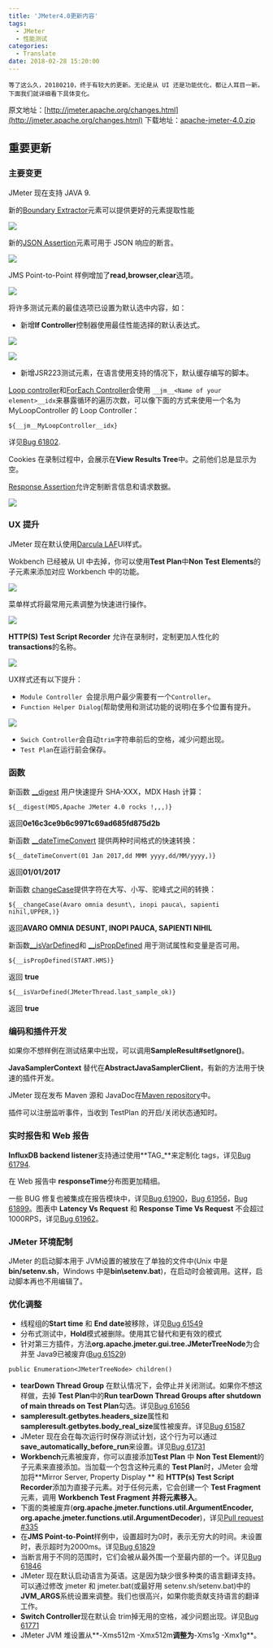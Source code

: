 ```yaml
---
title: 'JMeter4.0更新内容'
tags:
  - JMeter
  - 性能测试
categories:
  - Translate
date: 2018-02-28 15:20:00
---
```


```
等了这么久，20180210，终于有较大的更新。无论是从 UI 还是功能优化，都让人耳目一新。下面我们就详细看下具体变化。
```

原文地址：[http://jmeter.apache.org/changes.html](http://jmeter.apache.org/changes.html)
下载地址：[apache-jmeter-4.0.zip](http://ftp.cuhk.edu.hk/pub/packages/apache.org//jmeter/binaries/apache-jmeter-4.0.zip)

## 重要更新

### 主要变更

JMeter 现在支持 JAVA 9.

新的[Boundary Extractor](http://jmeter.apache.org/usermanual/component_reference.html#Boundary_Extractor)元素可以提供更好的元素提取性能

![](http://jmeter.apache.org/images/screenshots/changes/4.0/boundary_extractor.png)

新的[JSON Assertion](http://jmeter.apache.org/usermanual/component_reference.html#JSON_Assertion)元素可用于 JSON 响应的断言。

![](http://jmeter.apache.org/images/screenshots/changes/4.0/json_assertion.png)

JMS Point-to-Point 样例增加了**read,browser,clear**选项。

![](http://jmeter.apache.org/images/screenshots/changes/4.0/jmsptp_communication_styles.png)

<!--more-->

将许多测试元素的最佳选项已设置为默认选中内容，如：

- 新增**If Controller**控制器使用最佳性能选择的默认表达式。

![](http://jmeter.apache.org/images/screenshots/changes/4.0/if_controller_condition.png)

![](http://jmeter.apache.org/images/screenshots/changes/4.0/if_controller_expression.png)

- 新增JSR223测试元素，在语言使用支持的情况下，默认缓存编写的脚本。

[Loop controller](http://jmeter.apache.org/usermanual/component_reference.html#Loop_Controller)和[ForEach Controller](http://jmeter.apache.org/usermanual/component_reference.html#ForEach_Controller)会使用 `__jm__<Name of your element>__idx`来暴露循环的遍历次数，可以像下面的方式来使用一个名为 MyLoopController 的 Loop Controller：

`${__jm__MyLoopController__idx}`	

详见[Bug 61802](https://bz.apache.org/bugzilla/show_bug.cgi?id=61802).

Cookies 在录制过程中，会展示在**View Results Tree**中。之前他们总是显示为空。

[Response Assertion](http://jmeter.apache.org/usermanual/component_reference.html#Response_Assertion)允许定制断言信息和请求数据。

![](http://jmeter.apache.org/images/screenshots/changes/4.0/response_assertion_enhancements.png)

### UX 提升

JMeter 现在默认使用[Darcula LAF](https://github.com/bulenkov/Darcula)UI样式。

Wokbench 已经被从 UI 中去掉，你可以使用**Test Plan**中**Non Test Elements**的子元素来添加对应 Workbench 中的功能。

![](http://jmeter.apache.org/images/screenshots/changes/4.0/goodbye_workbench.png)

菜单样式将最常用元素调整为快速进行操作。

![](http://jmeter.apache.org/images/screenshots/changes/4.0/menu_organization.png)

**HTTP(S) Test Script Recorder** 允许在录制时，定制更加人性化的 **transactions**的名称。

![](http://jmeter.apache.org/images/screenshots/changes/4.0/recorder_naming_samplers.png)

UX样式还有以下提升：

- `Module Controller `会提示用户最少需要有一个`Controller`。
- `Function Helper Dialog`(帮助使用和测试功能的说明)在多个位置有提升。

![](http://jmeter.apache.org/images/screenshots/changes/4.0/function_helper_dialog_enhancements.png)

- `Swich Controller`会自动`trim`字符串前后的空格，减少问题出现。
- `Test Plan`在运行前会保存。

### 函数

新函数 [__digest](http://jmeter.apache.org/usermanual/functions.html#__digest) 用户快速提升 SHA-XXX，MDX Hash 计算：
```
${__digest(MD5,Apache JMeter 4.0 rocks !,,,)}
```
返回**0e16c3ce9b6c9971c69ad685fd875d2b**


新函数 [__dateTimeConvert](http://jmeter.apache.org/usermanual/functions.html#__dateTimeConvert) 提供两种时间格式的快速转换：
```
${__dateTimeConvert(01 Jan 2017,dd MMM yyyy,dd/MM/yyyy,)}
```
返回**01/01/2017**


新函数 [changeCase](http://jmeter.apache.org/usermanual/functions.html#__changeCase)提供字符在大写、小写、驼峰式之间的转换：
```
${__changeCase(Avaro omnia desunt\, inopi pauca\, sapienti nihil,UPPER,)}
```
返回**AVARO OMNIA DESUNT, INOPI PAUCA, SAPIENTI NIHIL**


新函数[__isVarDefined](http://jmeter.apache.org/usermanual/functions.html#__isVarDefined)和 [__isPropDefined](http://jmeter.apache.org/usermanual/functions.html#__isPropDefined) 用于测试属性和变量是否可用。
```
${__isPropDefined(START.HMS)}
```
返回 **true**
```
${__isVarDefined(JMeterThread.last_sample_ok)}
```
返回 **true**


### 编码和插件开发

如果你不想样例在测试结果中出现，可以调用**SampleResult#setIgnore()**。

**JavaSamplerContext** 替代在**AbstractJavaSamplerClient**，有新的方法用于快速的插件开发。

JMeter 现在发布 Maven 源和 JavaDoc在[Maven repository](https://repo1.maven.org/maven2/org/apache/jmeter/ApacheJMeter_core/4.0/)中。

插件可以注册监听事件，当收到 TestPlan 的开启/关闭状态通知时。

### 实时报告和 Web 报告

**InfluxDB backend listener**支持通过使用**TAG_**来定制化 tags，详见[Bug 61794](https://bz.apache.org/bugzilla/show_bug.cgi?id=61794).

在 Web 报告中 **responseTime**分布图更加精细。

一些 BUG 修复也被集成在报告模块中，详见[Bug 61900](https://bz.apache.org/bugzilla/show_bug.cgi?id=61900)，[Bug 61956](https://bz.apache.org/bugzilla/show_bug.cgi?id=61956)，[Bug 61899](https://bz.apache.org/bugzilla/show_bug.cgi?id=61899)。图表中 **Latency Vs Request** 和 **Response Time Vs Request** 不会超过1000RPS，详见[Bug 61962](https://bz.apache.org/bugzilla/show_bug.cgi?id=61962)。

### JMeter 环境配制

JMeter 的启动脚本用于 JVM设置的被放在了单独的文件中(Unix 中是**bin/setenv.sh**，Windows 中是**bin\setenv.bat**)，在启动时会被调用。这样，启动脚本再也不用编辑了。

### 优化调整

- 线程组的**Start time** 和 **End date**被移除，详见[Bug 61549](https://bz.apache.org/bugzilla/show_bug.cgi?id=61549)
- 分布式测试中，**Hold**模式被删除。使用其它替代和更有效的模式
- 针对第三方插件，方法**org.apache.jmeter.gui.tree.JMeterTreeNode**为合并至 Java9已被废弃([Bug 61529](https://bz.apache.org/bugzilla/show_bug.cgi?id=61529))

```
public Enumeration<JMeterTreeNode> children()
```

- **tearDown Thread Group** 在默认情况下，会停止并关闭测试。如果你不想这样做，去掉 **Test Plan**中的**Run tearDown Thread Groups after shutdown of main threads on Test Plan**勾选。详见[Bug 61656](https://bz.apache.org/bugzilla/show_bug.cgi?id=61656)
- **sampleresult.getbytes.headers_size**属性和**sampleresult.getbytes.body_real_size**属性被废弃。详见[Bug 61587](https://bz.apache.org/bugzilla/show_bug.cgi?id=61587)
- JMeter 现在会在每次运行时保存测试计划，这个行为可以通过**save_automatically_before_run**来设置。详见[Bug 61731](https://bz.apache.org/bugzilla/show_bug.cgi?id=61731)
- **Workbench**元素被废弃，你可以直接添加**Test Plan** 中 **Non Test Element**的子元素来直接添加。当加载一个包含这种元素的 **Test Plan**时，JMeter 会增加将**Mirror Server, Property Display ** 和 **HTTP(s) Test Script Recorder**添加为直接子元素。对于任何元素，它会创建一个 **Test Fragment**元素，调用 **Workbench Test Fragment 并将元素移入**。
- 下面的类被废弃(**org.apache.jmeter.functions.util.ArgumentEncoder, org.apache.jmeter.functions.util.ArgumentDecoder**)，详见[Pull request #335](https://github.com/apache/jmeter/pull/335)
- 在**JMS Point-to-Point**样例中，设置超时为0时，表示无穷大的时间。未设置时，表示超时为2000ms。详见[Bug 61829](https://bz.apache.org/bugzilla/show_bug.cgi?id=61829)
- 当断言用于不同的范围时，它们会被从最外围一个至最内部的一个。详见[Bug 61846](https://bz.apache.org/bugzilla/show_bug.cgi?id=61846)
- JMeter 现在默认启动语言为英语。这是因为缺少很多种类的语言翻译支持。可以通过修改 jmeter 和 jmeter.bat(或最好用 setenv.sh/setenv.bat)中的**JVM_ARGS**系统设置来调整。我们也很高兴，如果你能贡献支持语言的翻译工作。
- **Switch Controller**现在默认会 trim掉无用的空格，减少问题出现。详见[Bug 61771](https://bz.apache.org/bugzilla/show_bug.cgi?id=61771)
- JMeter JVM 堆设置从**-Xms512m -Xmx512m**调整为**-Xms1g -Xmx1g**。